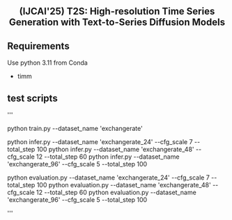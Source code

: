 <div align="center">
  <!-- <h1><b> T2S </b></h1> -->
  <!-- <h2><b> T2S </b></h2> -->
  <h2><b> (IJCAI'25) T2S: High-resolution Time Series Generation with Text-to-Series Diffusion Models </b></h2>
</div>


## Requirements

Use python 3.11 from Conda

- timm


## test scripts
'''

python train.py --dataset_name 'exchangerate'

python infer.py --dataset_name 'exchangerate_24' --cfg_scale 7 --total_step 100
python infer.py --dataset_name 'exchangerate_48' --cfg_scale 12 --total_step 60
python infer.py --dataset_name 'exchangerate_96' --cfg_scale 5 --total_step 100

python evaluation.py --dataset_name 'exchangerate_24' --cfg_scale 7 --total_step 100
python evaluation.py --dataset_name 'exchangerate_48' --cfg_scale 12 --total_step 60
python evaluation.py --dataset_name 'exchangerate_96' --cfg_scale 5 --total_step 100

'''

